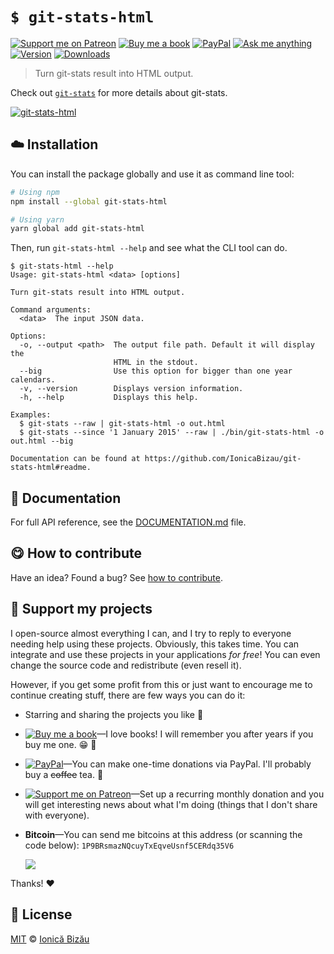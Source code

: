 <!-- Please do not edit this file. Edit the `blah` field in the `package.json` instead. If in doubt, open an issue. -->


# `$ git-stats-html`

 [![Support me on Patreon][badge_patreon]][patreon] [![Buy me a book][badge_amazon]][amazon] [![PayPal][badge_paypal_donate]][paypal-donations] [![Ask me anything](https://img.shields.io/badge/ask%20me-anything-1abc9c.svg)](https://github.com/IonicaBizau/ama) [![Version](https://img.shields.io/npm/v/git-stats-html.svg)](https://www.npmjs.com/package/git-stats-html) [![Downloads](https://img.shields.io/npm/dt/git-stats-html.svg)](https://www.npmjs.com/package/git-stats-html)

> Turn git-stats result into HTML output.

Check out [`git-stats`](https://github.com/IonicaBizau/git-stats) for more details about git-stats.

[![git-stats-html](http://i.imgur.com/hnSUlCx.png)](#)

## :cloud: Installation

You can install the package globally and use it as command line tool:


```sh
# Using npm
npm install --global git-stats-html

# Using yarn
yarn global add git-stats-html
```


Then, run `git-stats-html --help` and see what the CLI tool can do.


```
$ git-stats-html --help
Usage: git-stats-html <data> [options]

Turn git-stats result into HTML output.

Command arguments:
  <data>  The input JSON data.

Options:
  -o, --output <path>  The output file path. Default it will display the
                       HTML in the stdout.
  --big                Use this option for bigger than one year calendars.
  -v, --version        Displays version information.
  -h, --help           Displays this help.

Examples:
  $ git-stats --raw | git-stats-html -o out.html
  $ git-stats --since '1 January 2015' --raw | ./bin/git-stats-html -o out.html --big

Documentation can be found at https://github.com/IonicaBizau/git-stats-html#readme.
```



## :memo: Documentation

For full API reference, see the [DOCUMENTATION.md][docs] file.

## :yum: How to contribute
Have an idea? Found a bug? See [how to contribute][contributing].


## :sparkling_heart: Support my projects

I open-source almost everything I can, and I try to reply to everyone needing help using these projects. Obviously,
this takes time. You can integrate and use these projects in your applications *for free*! You can even change the source code and redistribute (even resell it).

However, if you get some profit from this or just want to encourage me to continue creating stuff, there are few ways you can do it:


 - Starring and sharing the projects you like :rocket:
 - [![Buy me a book][badge_amazon]][amazon]—I love books! I will remember you after years if you buy me one. :grin: :book:
 - [![PayPal][badge_paypal]][paypal-donations]—You can make one-time donations via PayPal. I'll probably buy a ~~coffee~~ tea. :tea:
 - [![Support me on Patreon][badge_patreon]][patreon]—Set up a recurring monthly donation and you will get interesting news about what I'm doing (things that I don't share with everyone).
 - **Bitcoin**—You can send me bitcoins at this address (or scanning the code below): `1P9BRsmazNQcuyTxEqveUsnf5CERdq35V6`

    ![](https://i.imgur.com/z6OQI95.png)


Thanks! :heart:



## :scroll: License

[MIT][license] © [Ionică Bizău][website]


[badge_patreon]: https://ionicabizau.github.io/badges/patreon.svg
[badge_amazon]: https://ionicabizau.github.io/badges/amazon.svg
[badge_paypal]: https://ionicabizau.github.io/badges/paypal.svg
[badge_paypal_donate]: https://ionicabizau.github.io/badges/paypal_donate.svg

[patreon]: https://www.patreon.com/ionicabizau
[amazon]: http://amzn.eu/hRo9sIZ
[paypal-donations]: https://www.paypal.com/cgi-bin/webscr?cmd=_s-xclick&hosted_button_id=RVXDDLKKLQRJW

[license]: http://showalicense.com/?fullname=Ionic%C4%83%20Biz%C4%83u%20%3Cbizauionica%40gmail.com%3E%20(https%3A%2F%2Fionicabizau.net)&year=2016#license-mit
[website]: https://ionicabizau.net
[contributing]: /CONTRIBUTING.md
[docs]: /DOCUMENTATION.md
